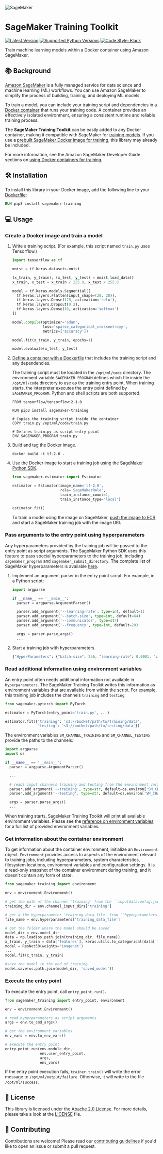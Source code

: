 ![SageMaker](https://github.com/aws/sagemaker-training-toolkit/raw/master/branding/icon/sagemaker-banner.png)

# SageMaker Training Toolkit

[![Latest Version](https://img.shields.io/pypi/v/sagemaker-training.svg)](https://pypi.python.org/pypi/sagemaker-training) [![Supported Python Versions](https://img.shields.io/pypi/pyversions/sagemaker-training.svg)](https://pypi.python.org/pypi/sagemaker-training) [![Code Style: Black](https://img.shields.io/badge/code_style-black-000000.svg)](https://github.com/python/black)

Train machine learning models within a Docker container using Amazon SageMaker.


## :books: Background

[Amazon SageMaker](https://aws.amazon.com/sagemaker/) is a fully managed service for data science and machine learning (ML) workflows.
You can use Amazon SageMaker to simplify the process of building, training, and deploying ML models.

To train a model, you can include your training script and dependencies in a [Docker container](https://www.docker.com/resources/what-container) that runs your training code.
A container provides an effectively isolated environment, ensuring a consistent runtime and reliable training process. 

The **SageMaker Training Toolkit** can be easily added to any Docker container, making it compatible with SageMaker for [training models](https://aws.amazon.com/sagemaker/train/).
If you use a [prebuilt SageMaker Docker image for training](https://docs.aws.amazon.com/sagemaker/latest/dg/pre-built-containers-frameworks-deep-learning.html), this library may already be included.

For more information, see the Amazon SageMaker Developer Guide sections on [using Docker containers for training](https://docs.aws.amazon.com/sagemaker/latest/dg/your-algorithms.html).

## :hammer_and_wrench: Installation

To install this library in your Docker image, add the following line to your [Dockerfile](https://docs.docker.com/engine/reference/builder/):

``` dockerfile
RUN pip3 install sagemaker-training
```

## :computer: Usage

### Create a Docker image and train a model 

1. Write a training script. (For example, this script named `train.py` uses Tensorflow.)

    ``` python
    import tensorflow as tf

    mnist = tf.keras.datasets.mnist

    (x_train, y_train), (x_test, y_test) = mnist.load_data()
    x_train, x_test = x_train / 255.0, x_test / 255.0

    model = tf.keras.models.Sequential([
      tf.keras.layers.Flatten(input_shape=(28, 28)),
      tf.keras.layers.Dense(128, activation='relu'),
      tf.keras.layers.Dropout(0.2),
      tf.keras.layers.Dense(10, activation='softmax')
    ])

    model.compile(optimizer='adam',
                  loss='sparse_categorical_crossentropy',
                  metrics=['accuracy'])

    model.fit(x_train, y_train, epochs=1)

    model.evaluate(x_test, y_test)
    ```

2. [Define a container with a Dockerfile](https://docs.docker.com/get-started/part2/#define-a-container-with-dockerfile) that includes the training script and any dependencies.

    The training script must be located in the `/opt/ml/code` directory.
    The environment variable `SAGEMAKER_PROGRAM` defines which file inside the `/opt/ml/code` directory to use as the training entry point.
    When training starts, the interpreter executes the entry point defined by `SAGEMAKER_PROGRAM`.
    Python and shell scripts are both supported.
    
    ``` docker
    FROM tensorflow/tensorflow:2.1.0

    RUN pip3 install sagemaker-training

    # Copies the training script inside the container
    COPY train.py /opt/ml/code/train.py

    # Defines train.py as script entry point
    ENV SAGEMAKER_PROGRAM train.py
    ```

3. Build and tag the Docker image.

    ``` shell
    docker build -t tf-2.0 .
    ```

4. Use the Docker image to start a training job using the [SageMaker Python SDK](https://github.com/aws/sagemaker-python-sdk).

    ``` python
    from sagemaker.estimator import Estimator

    estimator = Estimator(image_name='tf-2.0',
                          role='SageMakerRole',
                          train_instance_count=1,
                          train_instance_type='local')

    estimator.fit()
    ```
    
    To train a model using the image on SageMaker, [push the image to ECR](https://docs.aws.amazon.com/AmazonECR/latest/userguide/docker-push-ecr-image.html) and start a SageMaker training job with the image URI.
    

### Pass arguments to the entry point using hyperparameters

Any hyperparameters provided by the training job will be passed to the entry point as script arguments. The SageMaker Python SDK uses this feature to pass special hyperparameters to the training job, including `sagemaker_program` and `sagemaker_submit_directory`. The complete list of SageMaker hyperparameters is available
[here](https://github.com/aws/sagemaker-training-toolkit/blob/master/src/sagemaker_training/params.py).

1. Implement an argument parser in the entry point script. For example, in a Python script:

    ``` python
    import argparse

    if __name__ == '__main__':
      parser = argparse.ArgumentParser()

      parser.add_argument('--learning-rate', type=int, default=1)
      parser.add_argument('--batch-size', type=int, default=64)
      parser.add_argument('--communicator', type=str)
      parser.add_argument('--frequency', type=int, default=20)

      args = parser.parse_args()
      ...
    ```

2. Start a training job with hyperparameters.

    ``` python
    {"HyperParameters": {"batch-size": 256, "learning-rate": 0.0001, "communicator": "pure_nccl"}}
    ```

### Read additional information using environment variables

An entry point often needs additional information not available in `hyperparameters`.
The SageMaker Training Toolkit writes this information as environment variables that are available from within the script.
For example, this training job includes the channels `training` and `testing`:

``` python
from sagemaker.pytorch import PyTorch

estimator = PyTorch(entry_point='train.py', ...)

estimator.fit({'training': 's3://bucket/path/to/training/data', 
               'testing': 's3://bucket/path/to/testing/data'})
```

The environment variables `SM_CHANNEL_TRAINING` and `SM_CHANNEL_TESTING` provide the paths to the channels:

``` python
import argparse
import os

if __name__ == '__main__':
  parser = argparse.ArgumentParser()

  ...

  # reads input channels training and testing from the environment variables
  parser.add_argument('--training', type=str, default=os.environ['SM_CHANNEL_TRAINING'])
  parser.add_argument('--testing', type=str, default=os.environ['SM_CHANNEL_TESTING'])

  args = parser.parse_args()
  ...
```

When training starts, SageMaker Training Toolkit will print all available environment variables. Please see the [reference on environment variables](https://github.com/aws/sagemaker-training-toolkit/blob/master/ENVIRONMENT_VARIABLES.md) for a full list of provided environment variables.

### Get information about the container environment

To get information about the container environment, initialize an `Environment` object.
`Environment` provides access to aspects of the environment relevant to training jobs, including hyperparameters, system characteristics, filesystem locations, environment variables and configuration settings.
It is a read-only snapshot of the container environment during training, and it doesn't contain any form of state.

``` python
from sagemaker_training import environment

env = environment.Environment()

# get the path of the channel 'training' from the ``inputdataconfig.json`` file
training_dir = env.channel_input_dirs['training']

# get a the hyperparameter 'training_data_file' from ``hyperparameters.json`` file
file_name = env.hyperparameters['training_data_file']

# get the folder where the model should be saved
model_dir = env.model_dir
data = np.load(os.path.join(training_dir, file_name))
x_train, y_train = data['features'], keras.utils.to_categorical(data['labels'])
model = ResNet50(weights='imagenet')
...
model.fit(x_train, y_train)

#save the model in the end of training
model.save(os.path.join(model_dir, 'saved_model'))
```

### Execute the entry point

To execute the entry point, call `entry_point.run()`.

``` python
from sagemaker_training import entry_point, environment

env = environment.Environment()

# read hyperparameters as script arguments
args = env.to_cmd_args()

# get the environment variables
env_vars = env.to_env_vars()

# execute the entry point
entry_point.run(env.module_dir,
                env.user_entry_point,
                args,
                env_vars)

```

If the entry point execution fails, `trainer.train()` will write the error message to `/opt/ml/output/failure`. Otherwise, it will write to the file `/opt/ml/success`.

## :scroll: License

This library is licensed under the [Apache 2.0 License](http://aws.amazon.com/apache2.0/).
For more details, please take a look at the [LICENSE](https://github.com/aws/sagemaker-training-toolkit/blob/master/LICENSE) file.

## :handshake: Contributing

Contributions are welcome!
Please read our [contributing guidelines](https://github.com/aws/sagemaker-training-toolkit/blob/master/CONTRIBUTING.md)
if you'd like to open an issue or submit a pull request.
